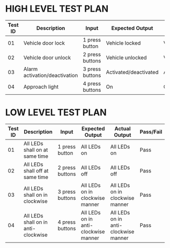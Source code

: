 **HIGH LEVEL TEST PLAN**
======

|Test ID  |Description                        | Input             |Expected Output         |Actual Output          |Pass/Fail |
--------------------                          |---------------    |------------------      |---------------        |----------|-----------
|   01    | Vehicle door lock                 | 1 press button    | Vehicle locked         | Vehicle locked        | Pass     |
|   02    | Vehicle door unlock               | 2 press buttons   | Vehicle unlocked       | Vehicle unlocked      | Pass     |
|   03    | Alarm activation/deactivation     | 3 press buttons   | Activated/deactivated  | Activated/deactivated | Pass     |
|   04    | Approach light                    | 4 press buttons   | On                     | On                    | Pass     |


**LOW LEVEL TEST PLAN** 
====

|Test ID  |Description                                  | Input            |Expected Output                       |Actual Output                         |Pass/Fail |
--------------------                                    |---------------   |------------------                    |---------------                       |--------- |-
|   01    | All LEDs shall on at same time              | 1 press button   | All LEDs on                          | All LEDs on                          | Pass     |
|   02    | All LEDs shall off at same time             | 2 press buttons  | All LEDs off                         | All LEDs off                         | Pass     |
|   03    | All LEDs shall on in clockwise              | 3 press buttons  | All LEDs on in clockwise manner      | All LEDs on in clockwise manner      | Pass     |
|   04    | All LEDs shall on in anti-clockwise         | 4 press buttons  | All LEDs on in anti-clockwise manner | All LEDs on in anti-clockwise manner | Pass     |

